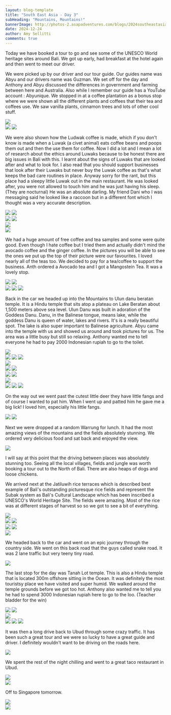 ```yaml
---
layout: blog-template
title: "South East Asia - Day 3"
subHeading: "Mountains, Mountains!"
bannerImage: http://photos-2.asapadventures.com/blogs/2024southeastasia/2024-12-24/PXL_20241224_042133782.MP.jpg_compressed.JPEG
date: 2024-12-24
author: Amy Sellitti
comments: true
---
```

Today we have booked a tour to go and see some of the UNESCO World heritage sites around Bali. We got up early, had breakfast at the hotel again and then went to meet our driver. 

We were picked up by our driver and our tour guide. Our guides name was Abyu and our drivers name was Guzman. We set off for the day and Anthony and Abyu discussed the differences in government and farming between here and Australia.  Also while I remember our guide has a YouTube account : Abyunique. We stopped in at a coffee plantation as a bonus stop where we were shown all the different plants and coffees that their tea and coffees use. We saw vanilla plants, cinnamon trees and lots of other cool stuff. 

<div class="center-image"><img src="http://photos-2.asapadventures.com/blogs/2024southeastasia/2024-12-24/PXL_20241224_022156879.jpg_compressed.JPEG"/></div>
<div class="grid-2c">
  <img src="http://photos-2.asapadventures.com/blogs/2024southeastasia/2024-12-24/PXL_20241224_025555466.jpg_compressed.JPEG"/>
  <img src="http://photos-2.asapadventures.com/blogs/2024southeastasia/2024-12-24/PXL_20241224_025617845.jpg_compressed.JPEG"/>
</div>

We were also shown how the Ludwak coffee is made, which if you don't know is made when a Luwak (a civet animal) eats coffee beans and poops them out and then the use them for coffee. Now I did a lot and I mean a lot of research about the ethics around Luwaks because to be honest there are big issues in Bali with this. I learnt about the signs of Luwaks that are looked after and what to look for. I also read that you should support businesses that look after their Luwaks but never buy the Luwak coffee as that's what keeps the bad care routines in place. Anyway sorry for the rant, but this place had a sleepy little Luwak out in the main restaurant. He was looked after, you were not allowed to touch him and he was just having his sleep. (They are nocturnal) He was an absolute darling. My friend Dani who I was messaging said he looked like a raccoon but in a different font which I thought was a very accurate description.

<div class="grid-2c">
  <img src="http://photos-2.asapadventures.com/blogs/2024southeastasia/2024-12-24/PXL_20241224_025843922.jpg_compressed.JPEG"/>
  <img src="http://photos-2.asapadventures.com/blogs/2024southeastasia/2024-12-24/PXL_20241224_025858634.MP.jpg_compressed.JPEG"/>
</div>
<div class="grid-2c">
  <img src="http://photos-2.asapadventures.com/blogs/2024southeastasia/2024-12-24/PXL_20241224_025942042.jpg_compressed.JPEG"/>
  <img src="http://photos-2.asapadventures.com/blogs/2024southeastasia/2024-12-24/PXL_20241224_030114386.jpg_compressed.JPEG"/>
</div>
<div class="center-image"><img src="http://photos-2.asapadventures.com/blogs/2024southeastasia/2024-12-24/PXL_20241224_033608609.jpg_compressed.JPEG"/></div>
<div class="center-image"><img src="http://photos-2.asapadventures.com/blogs/2024southeastasia/2024-12-24/PXL_20241224_030746397.jpg_compressed.JPEG"/></div>

We had a huge amount of free coffee and tea samples and some were quite good. Even though I hate coffee but I tried them and actually didn't mind the avocado coffee and the ginger coffee.  In the pictures you will be able to see the ones we put up the top of their picture were our favourites. I loved nearly all of the teas too. We decided to pay for a tea/coffee to support the business. Anth ordered a Avocado tea and I got a Mangostein Tea. It was a lovely stop.

<div class="grid-2c">
  <img src="http://photos-2.asapadventures.com/blogs/2024southeastasia/2024-12-24/PXL_20241224_031424446.jpg_compressed.JPEG"/>
  <img src="http://photos-2.asapadventures.com/blogs/2024southeastasia/2024-12-24/PXL_20241224_032113124.jpg_compressed.JPEG"/>
</div>
<div class="grid-1l-2w">
  <img src="http://photos-2.asapadventures.com/blogs/2024southeastasia/2024-12-24/PXL_20241224_031559620.jpg_compressed.JPEG"/>
  <img src="http://photos-2.asapadventures.com/blogs/2024southeastasia/2024-12-24/PXL_20241224_032836575.jpg_compressed.JPEG"/>
  <img src="http://photos-2.asapadventures.com/blogs/2024southeastasia/2024-12-24/PXL_20241224_032006240.jpg_compressed.JPEG"/>
</div>

Back in the car we headed up into the Mountains to Ulun danu beratan temple. It  is a Hindu temple that sits atop a plateau on Lake Beratan about 1,500 meters above sea level. 
Ulun Danu was built in adoration of the Goddess Danu. Danu, in the Balinese tongue, means lake, while the goddess Danu is queen of water, lakes and rivers. It's is a really beautiful spot. The lake is also super important to Balinese agriculture. Abyu came into the temple with us and showed us around and took pictures for us. The area was a little busy but still so relaxing. Anthony wanted me to tell everyone he had to pay 2000 Indonesian rupiah to go to the toilet. 

<div class="center-image"><img src="http://photos-2.asapadventures.com/blogs/2024southeastasia/2024-12-24/PXL_20241224_035854243.jpg_compressed.JPEG"/></div>
<div class="grid-3c">
  <img src="http://photos-2.asapadventures.com/blogs/2024southeastasia/2024-12-24/PXL_20241224_041505044.jpg_compressed.JPEG"/>
  <img src="http://photos-2.asapadventures.com/blogs/2024southeastasia/2024-12-24/PXL_20241224_041554977.jpg_compressed.JPEG"/>
  <img src="http://photos-2.asapadventures.com/blogs/2024southeastasia/2024-12-24/PXL_20241224_041759909.jpg_compressed.JPEG"/>
</div>
<div class="center-image"><img src="http://photos-2.asapadventures.com/blogs/2024southeastasia/2024-12-24/PXL_20241224_042133782.MP.jpg_compressed.JPEG"/></div>
<div class="grid-2c">
  <img src="http://photos-2.asapadventures.com/blogs/2024southeastasia/2024-12-24/PXL_20241224_041951563.jpg_compressed.JPEG"/>
  <img src="http://photos-2.asapadventures.com/blogs/2024southeastasia/2024-12-24/PXL_20241224_042116881.MP.jpg_compressed.JPEG"/>
</div>
<div class="grid-2c">
  <img src="http://photos-2.asapadventures.com/blogs/2024southeastasia/2024-12-24/PXL_20241224_042212788.MP.jpg_compressed.JPEG"/>
  <img src="http://photos-2.asapadventures.com/blogs/2024southeastasia/2024-12-24/PXL_20241224_042508707.MP.jpg_compressed.JPEG"/>
</div>
<div class="center-image"><img src="http://photos-2.asapadventures.com/blogs/2024southeastasia/2024-12-24/PXL_20241224_042422279.jpg_compressed.JPEG"/></div>
<div class="grid-3c">
  <img src="http://photos-2.asapadventures.com/blogs/2024southeastasia/2024-12-24/PXL_20241224_042936981.jpg_compressed.JPEG"/>
  <img src="http://photos-2.asapadventures.com/blogs/2024southeastasia/2024-12-24/PXL_20241224_042812105.jpg_compressed.JPEG"/>
  <img src="http://photos-2.asapadventures.com/blogs/2024southeastasia/2024-12-24/PXL_20241224_042956629.jpg_compressed.JPEG"/>
</div>

On the way out we went past the cutest little deer they have little fangs and of course I wanted to pat him. When I went up and patted him he gave me a big lick! I loved him, especially his little fangs.

<div class="grid-2c">
  <img src="http://photos-2.asapadventures.com/blogs/2024southeastasia/2024-12-24/PXL_20241224_043910427.jpg_compressed.JPEG"/>
  <img src="http://photos-2.asapadventures.com/blogs/2024southeastasia/2024-12-24/PXL_20241224_043921807.jpg_compressed.JPEG"/>
</div>

Next we were dropped at a random Warrung for lunch. It had the most amazing views of the mountains and the fields absolutely stunning. We ordered very delicious food and sat back and enjoyed the view. 

<div class="center-image"><img src="http://photos-2.asapadventures.com/blogs/2024southeastasia/2024-12-24/PXL_20241224_050453740.jpg_compressed.JPEG"/></div>

I will say at this point that the driving between places was absolutely stunning too. Seeing all the local villages, fields and jungle was worth booking a tour out to the North of Bali. There are also heaps of dogs and loose chickens.

We arrived next at the Jatiluwih rice terraces which is described best example of Bali's outstanding picturesque rice fields and represent the Subak system as Bali's Cultural Landscape which has been inscribed a UNESCO's World Heritage Site. The fields were amazing. Most of the rice was at different stages of harvest so so we got to see a bit of everything. 

<div class="center-image"><img src="http://photos-2.asapadventures.com/blogs/2024southeastasia/2024-12-24/PXL_20241224_062229216.PANO.jpg_compressed.JPEG"/></div>
<div class="grid-2c">
  <img src="http://photos-2.asapadventures.com/blogs/2024southeastasia/2024-12-24/PXL_20241224_062455745.jpg_compressed.JPEG"/>
  <img src="http://photos-2.asapadventures.com/blogs/2024southeastasia/2024-12-24/PXL_20241224_062822512.jpg_compressed.JPEG"/>
</div>
<div class="grid-2c">
  <img src="http://photos-2.asapadventures.com/blogs/2024southeastasia/2024-12-24/PXL_20241224_062828007.jpg_compressed.JPEG"/>
  <img src="http://photos-2.asapadventures.com/blogs/2024southeastasia/2024-12-24/PXL_20241224_063156634.PANO.jpg_compressed.JPEG"/>
</div>
<div class="center-image"><img src="http://photos-2.asapadventures.com/blogs/2024southeastasia/2024-12-24/PXL_20241224_063316605.jpg_compressed.JPEG"/></div>

We headed back to the car and went on an epic journey through the country side. We went on this back road that the guys called snake road. It was 2 lane traffic but very teeny tiny road. 

<div class="center-image"><img src="http://photos-2.asapadventures.com/blogs/2024southeastasia/2024-12-24/PXL_20241224_065111759.jpg_compressed.JPEG"/></div>

The last stop for the day was Tanah Lot temple. This is also a Hindu temple that is located 300m offshore sitting in the Ocean. It was definitely the most touristsy place we have visited and super humid. We walked around the temple grounds before we got too hot. Anthony also wanted me to tell you he had to spend 3000 Indonesian rupiah here to go to the loo. (Teacher bladder for the win)

<div class="grid-2c">
  <img src="http://photos-2.asapadventures.com/blogs/2024southeastasia/2024-12-24/PXL_20241224_075429635.jpg_compressed.JPEG"/>
  <img src="http://photos-2.asapadventures.com/blogs/2024southeastasia/2024-12-24/PXL_20241224_075436678.jpg_compressed.JPEG"/>
</div>
<div class="center-image"><img src="http://photos-2.asapadventures.com/blogs/2024southeastasia/2024-12-24/PXL_20241224_080544174.MP.jpg_compressed.JPEG"/></div>
<div class="grid-3c">
  <img src="http://photos-2.asapadventures.com/blogs/2024southeastasia/2024-12-24/PXL_20241224_075557490.MP.jpg_compressed.JPEG"/>
  <img src="http://photos-2.asapadventures.com/blogs/2024southeastasia/2024-12-24/PXL_20241224_080032907.MP.jpg_compressed.JPEG"/>
  <img src="http://photos-2.asapadventures.com/blogs/2024southeastasia/2024-12-24/PXL_20241224_080440903.MP.jpg_compressed.JPEG"/>
</div>


It was then a long drive back to Ubud through some crazy traffic.  It has been such a great tour and we were so lucky to have a great guide and driver. I definitely wouldn't want to be driving on the roads here.

<div class="center-image"><img src="http://photos-2.asapadventures.com/blogs/2024southeastasia/2024-12-24/PXL_20241224_084139233.jpg_compressed.JPEG"/></div>

We spent the rest of the night chilling and went to a great taco restaurant in Ubud.

<div class="center-image"><img src="http://photos-2.asapadventures.com/blogs/2024southeastasia/2024-12-24/PXL_20241224_105408110.jpg_compressed.JPEG"/></div>
<div class="center-image"><img src="http://photos-2.asapadventures.com/blogs/2024southeastasia/2024-12-24/PXL_20241224_105411738.jpg_compressed.JPEG"/></div>

Off to Singapore tomorrow.

<div class="center-image"><img src="http://photos-2.asapadventures.com/blogs/2024southeastasia/2024-12-24/PXL_20241224_045915195.MP.jpg_compressed.JPEG"/></div>
<div class="center-image"><img src="http://photos-2.asapadventures.com/blogs/2024southeastasia/2024-12-24/PXL_20241224_063318853.jpg_compressed.JPEG"/></div>
